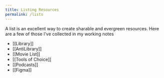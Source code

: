 ```yaml
---
title: Listing Resources
permalink: /lists
---
```

A list is an excellent way to create sharable and evergreen resources. Here are a few of those I've collected in my working notes

- [[Library]]
- [[AntiLibrary]]
- [[Movie List]]
- [[Tools of Choice]]
- [[Podcasts]]
- [[Figma]]